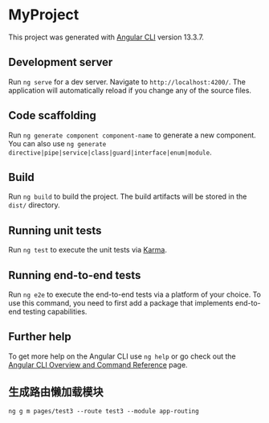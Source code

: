 <!--
 * @Author: delta 528491526@qq.com
 * @Date: 2023-01-30 22:18:25
 * @LastEditors: delta 528491526@qq.com
 * @LastEditTime: 2023-02-17 14:47:37
 * @FilePath: \my-project\README.md
 * @Description: 
 * 
-->
# MyProject

This project was generated with [Angular CLI](https://github.com/angular/angular-cli) version 13.3.7.

## Development server

Run `ng serve` for a dev server. Navigate to `http://localhost:4200/`. The application will automatically reload if you change any of the source files.

## Code scaffolding

Run `ng generate component component-name` to generate a new component. You can also use `ng generate directive|pipe|service|class|guard|interface|enum|module`.

## Build

Run `ng build` to build the project. The build artifacts will be stored in the `dist/` directory.

## Running unit tests

Run `ng test` to execute the unit tests via [Karma](https://karma-runner.github.io).

## Running end-to-end tests

Run `ng e2e` to execute the end-to-end tests via a platform of your choice. To use this command, you need to first add a package that implements end-to-end testing capabilities.

## Further help

To get more help on the Angular CLI use `ng help` or go check out the [Angular CLI Overview and Command Reference](https://angular.io/cli) page.

## 生成路由懒加载模块
`ng g m pages/test3 --route test3 --module app-routing`
